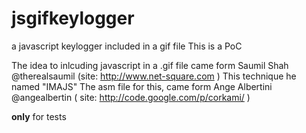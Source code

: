 jsgifkeylogger
==============

a javascript keylogger included in a gif file 
This is a PoC

The idea to inlcuding javascript in a .gif file came form Saumil Shah @therealsaumil (site:  http://www.net-square.com )
This technique he named "IMAJS"
The asm file for this, came form  Ange Albertini @angealbertin ( site: http://code.google.com/p/corkami/ )

**only** for tests




